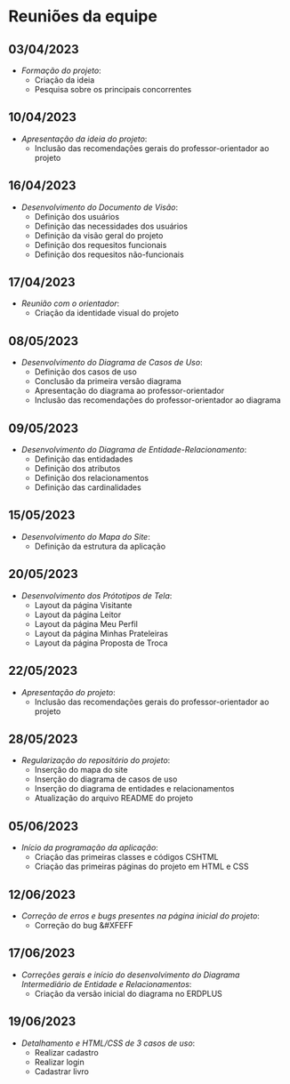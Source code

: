 # Reuniões da equipe

## 03/04/2023
- *Formação do projeto*:
  - Criação da ideia
  - Pesquisa sobre os principais concorrentes

## 10/04/2023
- *Apresentação da ideia do projeto*: 
  - Inclusão das recomendações gerais do professor-orientador ao projeto
  
## 16/04/2023
- *Desenvolvimento do Documento de Visão*: 
  - Definição dos usuários
  - Definição das necessidades dos usuários
  - Definição da visão geral do projeto
  - Definição dos requesitos funcionais
  - Definição dos requesitos não-funcionais

## 17/04/2023
- *Reunião com o orientador*: 
  - Criação da identidade visual do projeto

## 08/05/2023
- *Desenvolvimento do Diagrama de Casos de Uso*:
  - Definição dos casos de uso
  - Conclusão da primeira versão diagrama
  - Apresentação do diagrama ao professor-orientador
  - Inclusão das recomendações do professor-orientador ao diagrama

## 09/05/2023
- *Desenvolvimento do Diagrama de Entidade-Relacionamento*: 
  - Definição das entidadades
  - Definição dos atributos
  - Definição dos relacionamentos
  - Definição das cardinalidades
  
## 15/05/2023
- *Desenvolvimento do Mapa do Site*: 
  - Definição da estrutura da aplicação

## 20/05/2023
- *Desenvolvimento dos Prótotipos de Tela*: 
  - Layout da página Visitante
  - Layout da página Leitor
  - Layout da página Meu Perfil
  - Layout da página Minhas Prateleiras
  - Layout da página Proposta de Troca

## 22/05/2023
- *Apresentação do projeto*: 
  - Inclusão das recomendações gerais do professor-orientador ao projeto

## 28/05/2023
- *Regularização do repositório do projeto*: 
  - Inserção do mapa do site
  - Inserção do diagrama de casos de uso
  - Inserção do diagrama de entidades e relacionamentos
  - Atualização do arquivo README do projeto

## 05/06/2023
- *Início da programação da aplicação*: 
  - Criação das primeiras classes e códigos CSHTML 
  - Criação das primeiras páginas do projeto em HTML e CSS

## 12/06/2023
- *Correção de erros e bugs presentes na página inicial do projeto*: 
  - Correção do bug &#XFEFF

## 17/06/2023
- *Correções gerais e início do desenvolvimento do Diagrama Intermediário de Entidade e Relacionamentos*:
  - Criação da versão inicial do diagrama no ERDPLUS

## 19/06/2023
- *Detalhamento e HTML/CSS de 3 casos de uso*:
  - Realizar cadastro
  - Realizar login
  - Cadastrar livro
